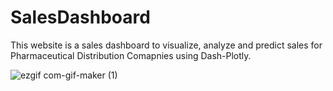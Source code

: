 # SalesDashboard
This website is a sales dashboard to visualize, analyze and predict sales for Pharmaceutical Distribution Comapnies using Dash-Plotly.


![ezgif com-gif-maker (1)](https://user-images.githubusercontent.com/68841622/119510634-4e814600-bd8f-11eb-8963-2deed638895d.gif)

